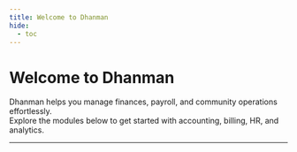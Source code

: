 ```yaml
---
title: Welcome to Dhanman
hide:
  - toc
---
```


# Welcome to Dhanman

Dhanman helps you manage finances, payroll, and community operations effortlessly.  
Explore the modules below to get started with accounting, billing, HR, and analytics.

---
